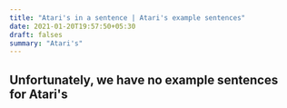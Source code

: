 ```yaml
---
title: "Atari's in a sentence | Atari's example sentences"
date: 2021-01-20T19:57:50+05:30
draft: falses
summary: "Atari's"
---
```

## Unfortunately, we have no example sentences for Atari's                 
